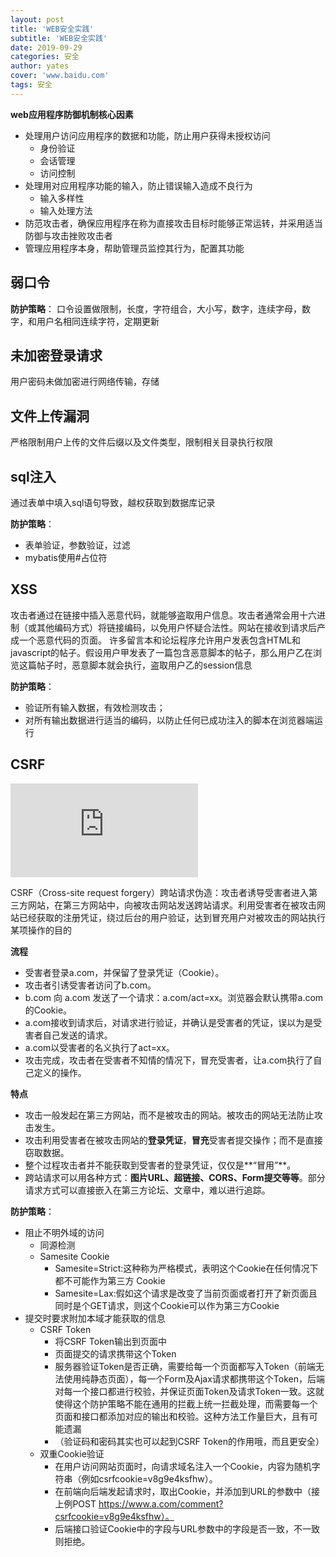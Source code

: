 ```yaml
---
layout: post
title: 'WEB安全实践'
subtitle: 'WEB安全实践'
date: 2019-09-29
categories: 安全
author: yates
cover: 'www.baidu.com'
tags: 安全
---
```



**web应用程序防御机制核心因素**

- 处理用户访问应用程序的数据和功能，防止用户获得未授权访问
	- 身份验证
	- 会话管理
	- 访问控制
- 处理用对应用程序功能的输入，防止错误输入造成不良行为
	- 输入多样性
	- 输入处理方法
- 防范攻击者，确保应用程序在称为直接攻击目标时能够正常运转，并采用适当防御与攻击挫败攻击者
- 管理应用程序本身，帮助管理员监控其行为，配置其功能

## **弱口令**

**防护策略**：
口令设置做限制，长度，字符组合，大小写，数字，连续字母，数字，和用户名相同连续字符，定期更新

## **未加密登录请求**

用户密码未做加密进行网络传输，存储

## **文件上传漏洞**

严格限制用户上传的文件后缀以及文件类型，限制相关目录执行权限

## **sql注入**

通过表单中填入sql语句导致，越权获取到数据库记录

**防护策略**：

- 表单验证，参数验证，过滤
- mybatis使用#占位符

## **XSS**

攻击者通过在链接中插入恶意代码，就能够盗取用户信息。攻击者通常会用十六进制（或其他编码方式）将链接编码，以免用户怀疑合法性。网站在接收到请求后产成一个恶意代码的页面。
许多留言本和论坛程序允许用户发表包含HTML和javascript的帖子。假设用户甲发表了一篇包含恶意脚本的帖子，那么用户乙在浏览这篇帖子时，恶意脚本就会执行，盗取用户乙的session信息

**防护策略**：

- 验证所有输入数据，有效检测攻击；
- 对所有输出数据进行适当的编码，以防止任何已成功注入的脚本在浏览器端运行

## **CSRF**

![](https://tech.meituan.com/2018/10/11/fe-security-csrf.html)

CSRF（Cross-site request forgery）跨站请求伪造：攻击者诱导受害者进入第三方网站，在第三方网站中，向被攻击网站发送跨站请求。利用受害者在被攻击网站已经获取的注册凭证，绕过后台的用户验证，达到冒充用户对被攻击的网站执行某项操作的目的

**流程**
 
- 受害者登录a.com，并保留了登录凭证（Cookie）。
- 攻击者引诱受害者访问了b.com。
- b.com 向 a.com 发送了一个请求：a.com/act=xx。浏览器会默认携带a.com的Cookie。
- a.com接收到请求后，对请求进行验证，并确认是受害者的凭证，误以为是受害者自己发送的请求。
- a.com以受害者的名义执行了act=xx。
- 攻击完成，攻击者在受害者不知情的情况下，冒充受害者，让a.com执行了自己定义的操作。

**特点**

- 攻击一般发起在第三方网站，而不是被攻击的网站。被攻击的网站无法防止攻击发生。
- 攻击利用受害者在被攻击网站的**登录凭证**，**冒充**受害者提交操作；而不是直接窃取数据。
- 整个过程攻击者并不能获取到受害者的登录凭证，仅仅是**“冒用”**。
- 跨站请求可以用各种方式：**图片URL、超链接、CORS、Form提交等等**。部分请求方式可以直接嵌入在第三方论坛、文章中，难以进行追踪。

**防护策略**：

- 阻止不明外域的访问
	- 同源检测
	- Samesite Cookie
		- Samesite=Strict:这种称为严格模式，表明这个Cookie在任何情况下都不可能作为第三方 Cookie
		- Samesite=Lax:假如这个请求是改变了当前页面或者打开了新页面且同时是个GET请求，则这个Cookie可以作为第三方Cookie
- 提交时要求附加本域才能获取的信息
	- CSRF Token  
		- 将CSRF Token输出到页面中   
		- 页面提交的请求携带这个Token    
		- 服务器验证Token是否正确，需要给每一个页面都写入Token（前端无法使用纯静态页面），每一个Form及Ajax请求都携带这个Token，后端对每一个接口都进行校验，并保证页面Token及请求Token一致。这就使得这个防护策略不能在通用的拦截上统一拦截处理，而需要每一个页面和接口都添加对应的输出和校验。这种方法工作量巨大，且有可能遗漏
		- （验证码和密码其实也可以起到CSRF Token的作用哦，而且更安全）
	- 双重Cookie验证
		- 在用户访问网站页面时，向请求域名注入一个Cookie，内容为随机字符串（例如csrfcookie=v8g9e4ksfhw）。
		- 在前端向后端发起请求时，取出Cookie，并添加到URL的参数中（接上例POST https://www.a.com/comment?csrfcookie=v8g9e4ksfhw）。
		- 后端接口验证Cookie中的字段与URL参数中的字段是否一致，不一致则拒绝。
